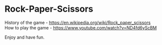 # Rock-Paper-Scissors
History of the game - https://en.wikipedia.org/wiki/Rock_paper_scissors
How to play the game - https://www.youtube.com/watch?v=ND4fd6yScBM

Enjoy and have fun.
